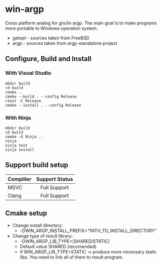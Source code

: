 # win-argp
Cross platform analog for gnulin argp. The main goal is to make programs more
portable to Windows operation system.

* getopt - sources taken from FreeBSD
* argp - sources taken from argp-standalone project

## Configure, Build and Install
### With Visual Studio
```
mkdir build
cd build
cmake ..
cmake --build . --config Release
ctest -C Release
cmake --install . --config Release
```

### With Ninja
```
mkdir build
cd build
cmake -G Ninja ..
ninja
ninja test
ninja install
```

## Support build setup
| Compliler | Support Status |
|:----------|:--------------:|
| MSVC      |  Full Support  |
| Clang     |  Full Support  |

## Cmake setup
* Change install directory:
    * -DWIN_ARGP_INSTALL_PREFIX="PATH_TO_INSTALL_DIRECTORY"
* Change type of result library:
    * -DWIN_ARGP_LIB_TYPE=[SHARED/STATIC]
    * Default value SHARED (recomended)
    * if WIN_ARGP_LIB_TYPE=STATIC -> produce more necessary static libs. You need to link all of them to result program.

